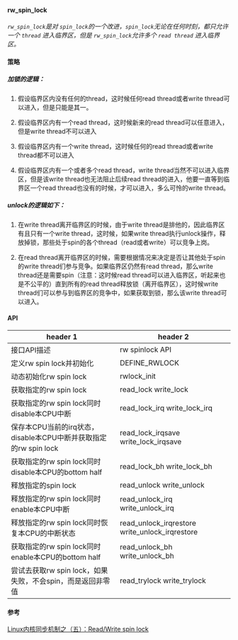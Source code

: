 #### rw_spin_lock

*`rw_spin_lock`是对 `spin_lock`的一个改进，`spin_lock`无论在任何时刻，都只允许一个 `thread` 进入临界区，但是 `rw_spin_lock`允许多个 `read thread` 进入临界区。*

#### 策略

##### 加锁的逻辑：

1. 假设临界区内没有任何的thread，这时候任何read thread或者write thread可以进入，但是只能是其一。

2. 假设临界区内有一个read thread，这时候新来的read thread可以任意进入，但是write thread不可以进入

3. 假设临界区内有一个write thread，这时候任何的read thread或者write thread都不可以进入

4. 假设临界区内有一个或者多个read thread，write thread当然不可以进入临界区，但是该write thread也无法阻止后续read thread的进入，他要一直等到临界区一个read thread也没有的时候，才可以进入，多么可怜的write thread。

##### unlock的逻辑如下：

1. 在write thread离开临界区的时候，由于write thread是排他的，因此临界区有且只有一个write thread，这时候，如果write thread执行unlock操作，释放掉锁，那些处于spin的各个thread（read或者write）可以竞争上岗。

2. 在read thread离开临界区的时候，需要根据情况来决定是否让其他处于spin的write thread们参与竞争。如果临界区仍然有read thread，那么write thread还是需要spin（注意：这时候read thread可以进入临界区，听起来也是不公平的）直到所有的read thread释放锁（离开临界区），这时候write thread们可以参与到临界区的竞争中，如果获取到锁，那么该write thread可以进入。

#### API


header 1 | header 2
---|---
接口API描述 |	rw spinlock API
定义rw spin lock并初始化 |	DEFINE_RWLOCK
动态初始化rw spin lock |	rwlock_init
获取指定的rw spin lock |	read_lock write_lock
获取指定的rw spin lock同时disable本CPU中断 |	read_lock_irq write_lock_irq
保存本CPU当前的irq状态，disable本CPU中断并获取指定的rw spin lock |	read_lock_irqsave write_lock_irqsave
获取指定的rw spin lock同时disable本CPU的bottom half | read_lock_bh write_lock_bh
释放指定的spin lock | read_unlock write_unlock
释放指定的rw spin lock同时enable本CPU中断 |	read_unlock_irq write_unlock_irq
释放指定的rw spin lock同时恢复本CPU的中断状态 |	read_unlock_irqrestore write_unlock_irqrestore
获取指定的rw spin lock同时enable本CPU的bottom half |	read_unlock_bh write_unlock_bh
尝试去获取rw spin lock，如果失败，不会spin，而是返回非零值 |	read_trylock write_trylock 



#### 参考

[Linux内核同步机制之（五）：Read/Write spin lock](http://www.wowotech.net/kernel_synchronization/rw-spinlock.html)
